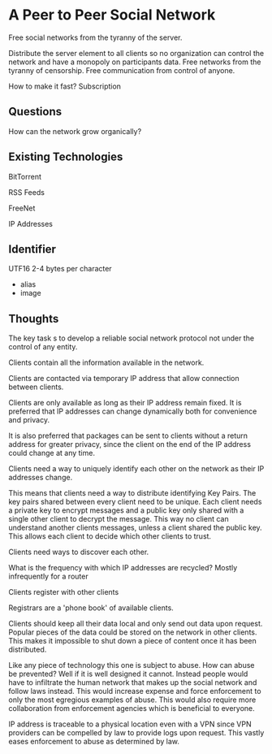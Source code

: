 # A Peer to Peer Social Network

Free social networks from the tyranny of the server.

Distribute the server element to all clients so no organization can control the network and have a monopoly on participants data. Free networks from the tyranny of censorship. Free communication from control of anyone.

How to make it fast?
Subscription

## Questions

How can the network grow organically?

## Existing Technologies

BitTorrent

RSS Feeds

FreeNet

IP Addresses

## Identifier

UTF16 2-4 bytes per character

- alias
- image

## Thoughts

The key task s to develop a reliable social network protocol not under the control of any entity.

Clients contain all the information available in the network.

Clients are contacted via temporary IP address that allow connection between clients.

Clients are only available as long as their IP address remain fixed. It is preferred that IP addresses can change dynamically both for convenience and privacy.

It is also preferred that packages can be sent to clients without a return address for greater privacy, since the client on the end of the IP address could change at any time.

Clients need a way to uniquely identify each other on the network as their IP addresses change.

This means that clients need a way to distribute identifying Key Pairs. The key pairs shared between every client need to be unique. Each client needs a private key to encrypt messages and a public key only shared with a single other client to decrypt the message. This way no client can understand another clients messages, unless a client shared the public key. This allows each client to decide which other clients to trust.

Clients need ways to discover each other.

What is the frequency with which IP addresses are recycled? Mostly infrequently for a router



Clients register with other clients 

Registrars are a 'phone book' of available clients.

Clients should keep all their data local and only send out data upon request. Popular pieces of the data could be stored on the network in other clients. This makes it impossible to shut down a piece of content once it has been distributed.


Like any piece of technology this one is subject to abuse. How can abuse be prevented? Well if it is well designed it cannot. Instead people would have to infiltrate the human network that makes up the social network and follow laws instead. This would increase expense and force enforcement to only the most egregious examples of abuse. This would also require more collaboration from enforcement agencies which is beneficial to everyone.

IP address is traceable to a physical location even with a VPN since VPN providers can be compelled by law to provide logs upon request. This vastly eases enforcement to abuse as determined by law.